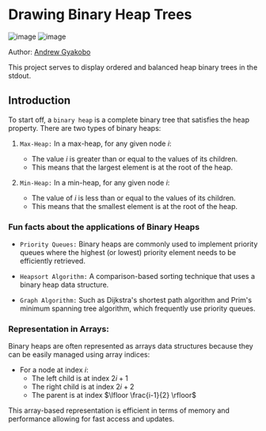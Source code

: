# Drawing Binary Heap Trees

![image](https://img.shields.io/badge/Python-FFD43B?style=for-the-badge&logo=python&logoColor=blue)
![image](https://img.shields.io/badge/windows%20terminal-4D4D4D?style=for-the-badge&logo=windows%20terminal&logoColor=white)

Author: [Andrew Gyakobo](https://github.com/Gyakobo)

This project serves to display ordered and balanced heap binary trees in the stdout.

## Introduction

To start off, a `binary heap` is a complete binary tree that satisfies the heap property. There are two types of binary heaps:

1. `Max-Heap:` In a max-heap, for any given node $i$:
    * The value $i$ is greater than or equal to the values of its children.
    * This means that the largest element is at the root of the heap.

1. `Min-Heap:` In a min-heap, for any given node $i$:
    * The value of $i$ is less than or equal to the values of its children.
    * This means that the smallest element is at the root of the heap.

### Fun facts about the applications of Binary Heaps

* `Priority Queues:` Binary heaps are commonly used to implement priority queues where the highest (or lowest) priority element needs to be efficiently retrieved.

* `Heapsort Algorithm:` A comparison-based sorting technique that uses a binary heap data structure.

* `Graph Algorithm:` Such as Dijkstra's shortest path algorithm and Prim's minimum spanning tree algorithm, which frequently use priority queues.

### Representation in Arrays:

Binary heaps are often represented as arrays data structures because they can be easily managed using array indices:

* For a node at index $i$:
    * The left child is at index $2i + 1$
    * The right child is at index $2i + 2$
    * The parent is at index $\lfloor \frac{i-1}{2} \rfloor$

This array-based representation is efficient in terms of memory and performance allowing for fast access and updates.

